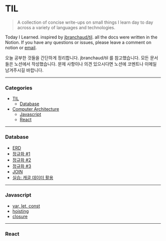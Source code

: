# TIL

> A collection of concise write-ups on small things I learn day to day across a variety of languages and technologies.

Today I Learned. inspired by [jbranchaud/til](https://github.com/jbranchaud/til). all the docs were written in the Notion. If you have any questions or issues, please leave a comment on notion or [email](mailto:osy0056@khu.ac.kr).

오늘 공부한 것들을 간단하게 정리합니다. jbranchaud/til 를 참고했습니다. 모든 문서들은 노션에서 작성했습니다. 문제 사항이나 의견 있으시다면 노션에 코멘트나 이메일 남겨주시길 바랍니다.

---

### Categories

* [TIL](https://www.notion.so/TIL-ccb6391dfe6a4e15a45bbc02764260ba)
  * [Database](https://www.notion.so/43af68d39c864d53b0b03850e1032165) 
* [Computer Architecture](https://www.notion.so/7c3c906c8db04905be7e0e9e90ccc8a4)
  * [Javascript](https://www.notion.so/c0c640e8a2094206b499f70e9d35d9eb?v=2895a1416b6d49e685c758eb76b1b62f)
  * [React](https://www.notion.so/071e4cd57f2344d1a776f8cc03dbaec2?v=62366be9494f4963aae1dcaaf6500d6a)


---

### Database

* [ERD](https://www.notion.so/ERD-36560c58b7dc4f8b8c5366a9d572ae23)
* [정규화 #1](https://www.notion.so/1-bf830e7ca3c544b4bd9b41a6f9c4960d)
* [정규화 #2](https://www.notion.so/2-d500ff2561f743b9a6873b57086ac745)
* [정규화 #3](https://www.notion.so/3-324d07b73d5c4e18884633eb85f304f7)
* [JOIN](https://www.notion.so/JOIN-a9d51b5bea354c19b73c57f779dd130f)
* [실습: 캐글 데이터 활용](https://www.notion.so/199d7f331bba452ba23d410dbb31e0d8)

---

### Javascript

* [var, let, const](https://www.notion.so/var-let-const-bcf4d75c96de4e16a31bb4944ae2e716)
* [hoisting](https://www.notion.so/hoisting-9bfbfadf8eef445f9bbbf13aec83ae99)
* [closure](https://www.notion.so/closure-6b77f34770d449bfa7db60fe206f0d68)

---

### React


